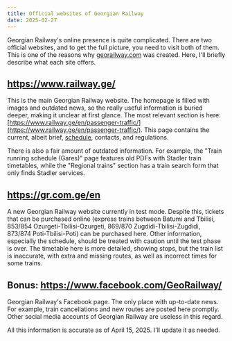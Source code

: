 ```yaml
---
title: Official websites of Georgian Railway
date: 2025-02-27
---
```

Georgian Railway's online presence is quite complicated. There are two official websites, and to get the full picture, you need to visit both of them. This is one of the reasons why [georailway.com](https://georailway.com) was created. Here, I'll briefly describe what each site offers.

## https://www.railway.ge/
This is the main Georgian Railway website. The homepage is filled with images and outdated news, so the really useful information is buried deeper, making it unclear at first glance. The most relevant section is here: [https://www.railway.ge/en/passenger-traffic/](https://www.railway.ge/en/passenger-traffic/). This page contains the current, albeit brief, [schedule](https://www.railway.ge/en/traffic-general-schedule/), contacts, and regulations.

There is also a fair amount of outdated information. For example, the "Train running schedule (Gares)" page features old PDFs with Stadler train timetables, while the "Regional trains" section has a train search form that only finds Stadler services.

## https://gr.com.ge/en
A new Georgian Railway website currently in test mode. Despite this, tickets that can be purchased online (express trains between Batumi and Tbilisi, 853/854 Ozurgeti-Tbilisi-Ozurgeti, 869/870 Zugdidi-Tbilisi-Zugdidi, 873/874 Poti-Tbilisi-Poti) can be purchased here. Other information, especially the schedule, should be treated with caution until the test phase is over. The timetable here is more detailed, showing stops, but the train list is inaccurate, with extra and missing routes, as well as incorrect times for some trains.

## Bonus: https://www.facebook.com/GeoRailway/
Georgian Railway's Facebook page. The only place with up-to-date news. For example, train cancellations and new routes are posted here promptly. Other social media accounts of Georgian Railway are useless in this regard.

All this information is accurate as of April 15, 2025. I'll update it as needed.